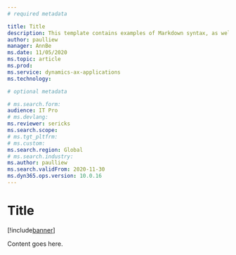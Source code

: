 ```yaml
---
# required metadata

title: Title
description: This template contains examples of Markdown syntax, as well as guidance on setting the metadata.
author: paulliew
manager: AnnBe
ms.date: 11/05/2020
ms.topic: article
ms.prod:
ms.service: dynamics-ax-applications
ms.technology: 

# optional metadata

# ms.search.form:
audience: IT Pro
# ms.devlang: 
ms.reviewer: sericks
ms.search.scope:
# ms.tgt_pltfrm: 
# ms.custom: 
ms.search.region: Global
# ms.search.industry:
ms.author: paulliew
ms.search.validFrom: 2020-11-30
ms.dyn365.ops.version: 10.0.16
---
```


# Title

[!include[banner](../includes/banner.md)]


Content goes here.
